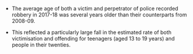 * The average age of both a victim and perpetrator of police recorded robbery in 2017-18 was several years older than their counterparts from 2008-09. 

* This reflected a particularly large fall in the estimated rate of both victimisation and offending for teenagers (aged 13 to 19 years) and people in their twenties.
